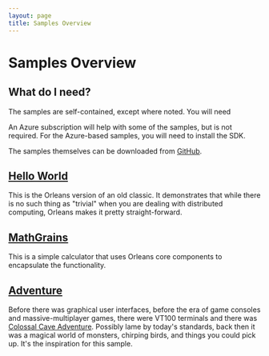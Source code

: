 ```yaml
---
layout: page
title: Samples Overview
---
```


# Samples Overview

## What do I need?

The samples are self-contained, except where noted. You will need 

An Azure subscription will help with some of the samples, but is not required. For the Azure-based samples, you will need to install the SDK.

The samples themselves can be downloaded from [GitHub](https://github.com/dotnet/orleans/tree/master/Samples).


## [Hello World](Hello-World.md)

This is the Orleans version of an old classic. It demonstrates that while there is no such thing as "trivial" when you are dealing with distributed computing, Orleans makes it pretty straight-forward.

## [MathGrains](MathGrains.md)

This is a simple calculator that uses Orleans core components to encapsulate the functionality.

## [Adventure](Adventure.md)

Before there was graphical user interfaces, before the era of game consoles and massive-multiplayer games, there were VT100 terminals and there was [Colossal Cave Adventure](http://en.wikipedia.org/wiki/Colossal_Cave_Adventure). Possibly lame by today's standards, back then it was a magical world of monsters, chirping birds, and things you could pick up. It's the inspiration for this sample.
